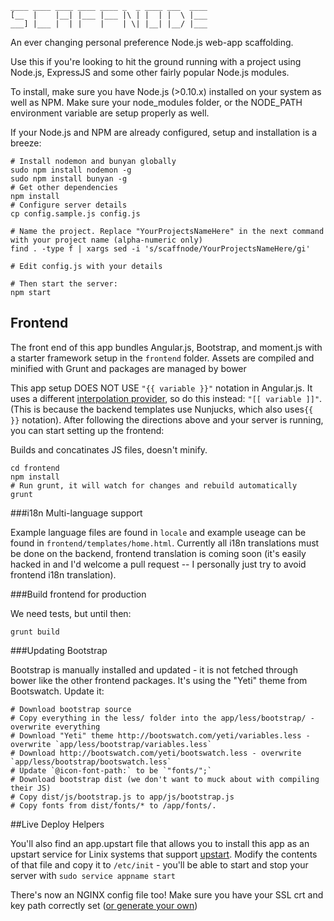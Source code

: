     ____ ____ ____ ____ ____ _  _ ____ ___  ____
    [__  |    |__| |___ |___ |\ | |  | |  \ |___
    ___] |___ |  | |    |    | \| |__| |__/ |___

An ever changing personal preference Node.js web-app scaffolding.

Use this if you're looking to hit the ground running with a project using Node.js, ExpressJS and some other fairly popular Node.js modules.

To install, make sure you have Node.js (>0.10.x) installed on your system as well as NPM. Make sure your node_modules folder, or the NODE_PATH environment variable are setup properly as well.

If your Node.js and NPM are already configured, setup and installation is a breeze:

    # Install nodemon and bunyan globally
    sudo npm install nodemon -g
    sudo npm install bunyan -g
    # Get other dependencies
    npm install
    # Configure server details
    cp config.sample.js config.js

    # Name the project. Replace "YourProjectsNameHere" in the next command with your project name (alpha-numeric only)
    find . -type f | xargs sed -i 's/scaffnode/YourProjectsNameHere/gi'

    # Edit config.js with your details

    # Then start the server:
    npm start

## Frontend

The front end of this app bundles Angular.js, Bootstrap, and moment.js with a starter framework setup in the `frontend` folder. Assets are compiled and minified with Grunt and packages are managed by bower

This app setup DOES NOT USE `"{{ variable }}"` notation in Angular.js. It uses a different [interpolation provider](http://docs.angularjs.org/api/ng.$interpolateProvider), so do this instead: `"[[ variable ]]"`. (This is because the backend templates use Nunjucks, which also uses`{{ }}` notation).
After following the directions above and your server is running, you can start setting up the frontend:

Builds and concatinates JS files, doesn't minify.

    cd frontend
    npm install
    # Run grunt, it will watch for changes and rebuild automatically
    grunt

###i18n Multi-language support

Example language files are found in `locale` and example useage can be found in `frontend/templates/home.html`. Currently all i18n translations must be done on the backend, frontend translation is coming soon (it's easily hacked in and I'd welcome a pull request -- I personally just try to avoid frontend i18n translation).

###Build frontend for production

We need tests, but until then:

    grunt build

###Updating Bootstrap

Bootstrap is manually installed and updated - it is not fetched through bower like the other frontend packages. It's using the "Yeti" theme from Bootswatch.
Update it:

    # Download bootstrap source
    # Copy everything in the less/ folder into the app/less/bootstrap/ - overwrite everything
    # Download "Yeti" theme http://bootswatch.com/yeti/variables.less - overwrite `app/less/bootstrap/variables.less`
    # Download http://bootswatch.com/yeti/bootswatch.less - overwrite `app/less/bootstrap/bootswatch.less`
    # Update `@icon-font-path:` to be `"fonts/";`
    # Download bootstrap dist (we don't want to muck about with compiling their JS)
    # Copy dist/js/bootstrap.js to app/js/bootstrap.js
    # Copy fonts from dist/fonts/* to /app/fonts/.

##Live Deploy Helpers

You'll also find an app.upstart file that allows you to install this app as an upstart service for Linix systems that support [upstart](http://upstart.ubuntu.com/). Modify the contents of that file and copy it to `/etc/init` - you'll be able to start and stop your server with `sudo service appname start`

There's now an NGINX config file too! Make sure you have your SSL crt and key path correctly set ([or generate your own](https://devcenter.heroku.com/articles/ssl-certificate-self))